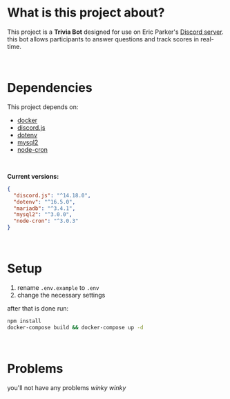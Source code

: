 # What is this project about?

This project is a **Trivia Bot** designed for use on Eric Parker's [Discord server](https://discord.gg/ericparker). this bot allows participants to answer questions and track scores in real-time.

<br>

# Dependencies

This project depends on:

* [docker](https://www.docker.com/)
* [discord.js](https://discord.js.org/)
* [dotenv](https://github.com/motdotla/dotenv)
* [mysql2](https://github.com/sidorares/node-mysql2)
* [node-cron](https://github.com/node-cron/node-cron)

<br>

**Current versions:**

```json
{
  "discord.js": "^14.18.0",
  "dotenv": "^16.5.0",
  "mariadb": "^3.4.1",
  "mysql2": "^3.0.0",
  "node-cron": "^3.0.3"
}
```

<br>

# Setup

1. rename `.env.example` to `.env`
2. change the necessary settings

after that is done run:

```bash
npm install
docker-compose build && docker-compose up -d
```

<br>

# Problems

you'll not have any problems _winky winky_
